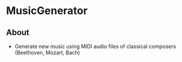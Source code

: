 # MusicGenerator
## About

* Generate new music using MIDI audio files of classical composers (Beethoven, Mozart, Bach)